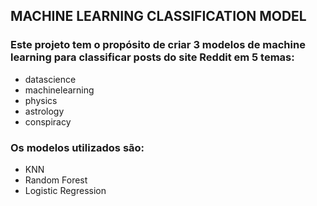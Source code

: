 ## MACHINE LEARNING CLASSIFICATION MODEL

### Este projeto tem o propósito de criar 3 modelos de machine learning para classificar posts do site Reddit em 5 temas:
- datascience
- machinelearning
- physics
- astrology
- conspiracy

### Os modelos utilizados são:
- KNN
- Random Forest
- Logistic Regression